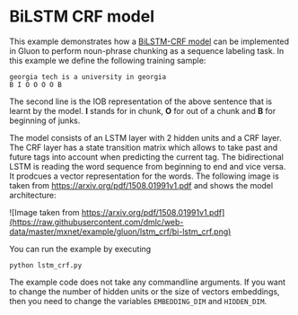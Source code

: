 <!--- Licensed to the Apache Software Foundation (ASF) under one -->
<!--- or more contributor license agreements.  See the NOTICE file -->
<!--- distributed with this work for additional information -->
<!--- regarding copyright ownership.  The ASF licenses this file -->
<!--- to you under the Apache License, Version 2.0 (the -->
<!--- "License"); you may not use this file except in compliance -->
<!--- with the License.  You may obtain a copy of the License at -->

<!---   http://www.apache.org/licenses/LICENSE-2.0 -->

<!--- Unless required by applicable law or agreed to in writing, -->
<!--- software distributed under the License is distributed on an -->
<!--- "AS IS" BASIS, WITHOUT WARRANTIES OR CONDITIONS OF ANY -->
<!--- KIND, either express or implied.  See the License for the -->
<!--- specific language governing permissions and limitations -->
<!--- under the License. -->

# BiLSTM CRF model
This example demonstrates how a [BiLSTM-CRF model](https://arxiv.org/pdf/1508.01991v1.pdf) can be implemented in Gluon to perform noun-phrase chunking as a sequence labeling task.  In this example we define the following training sample:
```
georgia tech is a university in georgia
B I O O O O B
```
The second line is the IOB representation of the above sentence that is learnt by the model. **I** stands for in chunk, **O** for out of a chunk and **B** for beginning of junks.

The model consists of an LSTM layer with 2 hidden units and a CRF layer. The CRF layer has a state transition matrix which allows to take past and future tags into account when predicting the current tag. The bidirectional LSTM is reading the word sequence from beginning to end and vice versa. It prodcues a vector representation for the words. The following image is taken from https://arxiv.org/pdf/1508.01991v1.pdf and shows the model architecture:

![Image taken from https://arxiv.org/pdf/1508.01991v1.pdf](https://raw.githubusercontent.com/dmlc/web-data/master/mxnet/example/gluon/lstm_crf/bi-lstm_crf.png)

You can run the example by executing 
```
python lstm_crf.py
```
The example code does not take any commandline arguments. If you want to change the number of hidden units or the size of vectors embeddings, then you need to change the variables ```EMBEDDING_DIM``` and ```HIDDEN_DIM```.


